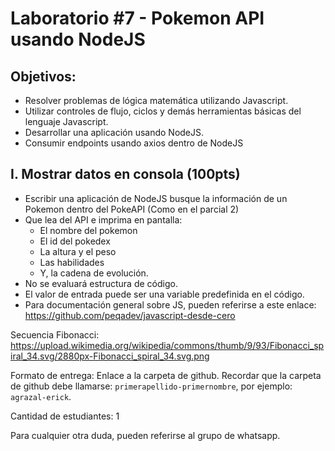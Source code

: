 # Laboratorio #7 - Pokemon API usando NodeJS

## Objetivos:
* Resolver problemas de lógica matemática utilizando Javascript.
* Utilizar controles de flujo, ciclos y demás herramientas básicas del lenguaje Javascript.
* Desarrollar una aplicación usando NodeJS.
* Consumir endpoints usando axios dentro de NodeJS

## I. Mostrar datos en consola (100pts)
* Escribir una aplicación de NodeJS busque la información de un Pokemon dentro del PokeAPI (Como en el parcial 2)
* Que lea del API e imprima en pantalla:
  * El nombre del pokemon
  * El id del pokedex
  * La altura y el peso
  * Las habilidades
  * Y, la cadena de evolución.
* No se evaluará estructura de código.
* El valor de entrada puede ser una variable predefinida en el código.
* Para documentación general sobre JS, pueden referirse a este enlace: https://github.com/peqadev/javascript-desde-cero

Secuencia Fibonacci: https://upload.wikimedia.org/wikipedia/commons/thumb/9/93/Fibonacci_spiral_34.svg/2880px-Fibonacci_spiral_34.svg.png

Formato de entrega: Enlace a la carpeta de github. Recordar que la carpeta de github debe llamarse: `primerapellido-primernombre`, por ejemplo: `agrazal-erick`. 

Cantidad de estudiantes: 1

Para cualquier otra duda, pueden referirse al grupo de whatsapp.
